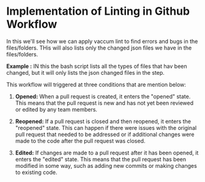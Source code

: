 # Implementation of Linting in Github Workflow 

In this we'll see how we can apply vaccum lint to find errors and bugs in the files/folders. THis will also lists only the changed json files we have in the files/folders.

**Example :** IN this the bash script lists all the types of files that hav been changed, but it will only lists the json changed files in the step.

This workflow will triggered at three conditions that are mention below:

1. **Opened:** When a pull request is created, it enters the "opened" state. This means that the pull request is new and has not yet been reviewed or edited by any team members.

2. **Reopened:** If a pull request is closed and then reopened, it enters the "reopened" state. This can happen if there were issues with the original pull request that needed to be addressed or if additional changes were made to the code after the pull request was closed.

3. **Edited:** If changes are made to a pull request after it has been opened, it enters the "edited" state. This means that the pull request has been modified in some way, such as adding new commits or making changes to existing code.
